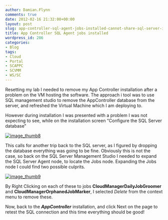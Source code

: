 ```yaml
---
author: Damian.Flynn
comments: true
date: 2012-02-16 21:32:00+00:00
layout: post
slug: app-controller-sql-agent-jobs-installed-cannot-share-sql-server-instance
title: App Controller SQL Agent jobs installed
wordpress_id: 286
categories:
- Blog
tags:
- Cloud
- Portal
- SCAPPC
- SCVMM
- WS/SC
---
```


Resetting my lab I needed to remove my App Controller installation after a problem on the VM hosting the software. The approach i tool was to use SQL management studio to remove the AppController database from the server, and refreshed the Virtual Machine which I am deploying to.

However during installation I was presented with a problem I was not expecting to see, while on the installation screen “Configure the SQL Server database”

[![image_thumb8](http://172.21.10.63:84/wp-content/uploads/2014/02/image_thumb8_thumb1.png)](http://172.21.10.63:84/wp-content/uploads/2014/02/image_thumb81.png)

This calls for another trip back to the SQL server, as I figured by dropping the database everything was going to be fine. Obviously this is not the case, so back on the SQL Server Management Studio I needed to expand the SQL Server Agent node, to locate the Jobs node. Expanding the Jobs node I could find two possible culprits.

[![image_thumb9](http://172.21.10.63:84/wp-content/uploads/2014/02/image_thumb9_thumb.png)](http://172.21.10.63:84/wp-content/uploads/2014/02/image_thumb91.png)

By Right Clicking on each of these to jobs **CloudManagerDailyJobGroomer** and **CloudManagerOrphanedJobMarker**, I selected _Delete_ from the context menu to remove these.

Now, back to the **_AppController_** installation, and click Next on the page to retest the SQL connection and this time everything should be good!
